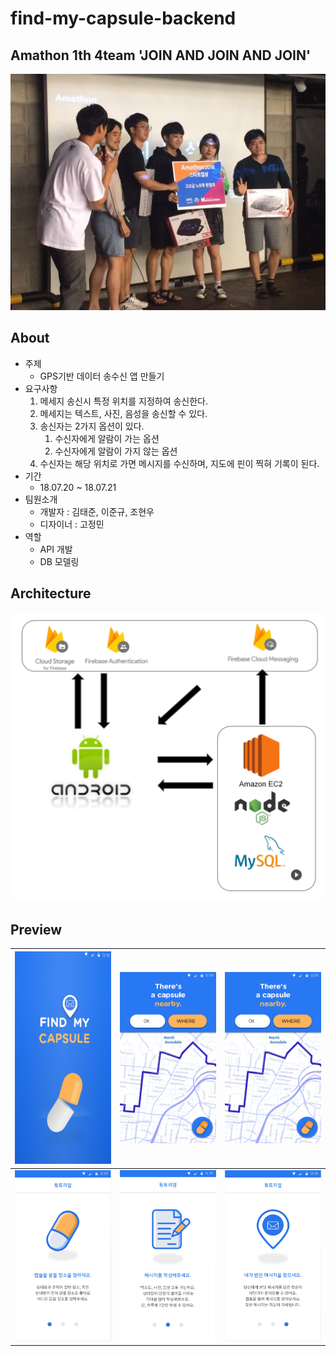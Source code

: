 # find-my-capsule-backend

## Amathon 1th 4team 'JOIN AND JOIN AND JOIN'
![7](./readme_image/7.JPG)

## About
- 주제
  - GPS기반 데이터 송수신 앱 만들기
- 요구사항
  1. 메세지 송신시 특정 위치를 지정하여 송신한다.
  2. 메세지는 텍스트, 사진, 음성을 송신할 수 있다.
  3. 송신자는 2가지 옵션이 있다.
      1. 수신자에게 알람이 가는 옵션
      2. 수신자에게 알람이 가지 않는 옵션
  4. 수신자는 해당 위치로 가면 메시지를 수신하며, 지도에 핀이 찍혀 기록이 된다.
- 기간
  - 18.07.20 ~ 18.07.21
- 팀원소개
  - 개발자 : 김태준, 이준규, 조현우
  - 디자이너 : 고정민
- 역할
  - API 개발
  - DB 모델링
  
## Architecture
![6](./readme_image/6.png)

## Preview

| ![1](./readme_image/1.png) | ![5](./readme_image/5.png) | ![5](./readme_image/5.png) |
|:---:|:---:|:---:|
| ![2](./readme_image/2.png) | ![3](./readme_image/3.png) | ![4](./readme_image/4.png) |
